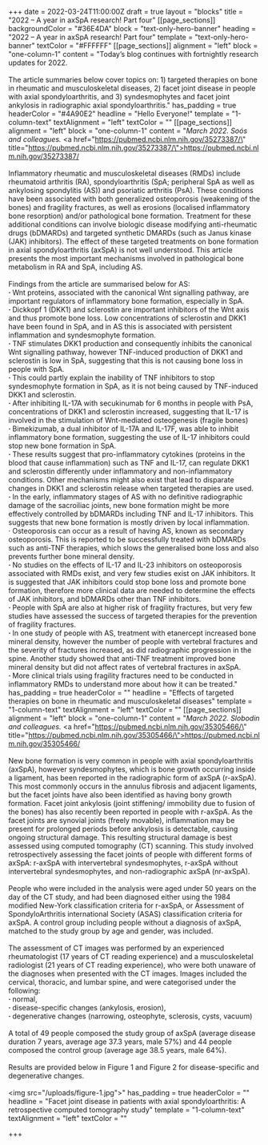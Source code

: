 +++
date = 2022-03-24T11:00:00Z
draft = true
layout = "blocks"
title = "2022 – A year in axSpA research! Part four"
[[page_sections]]
backgroundColor = "#36E4DA"
block = "text-only-hero-banner"
heading = "2022 – A year in axSpA research! Part four"
template = "text-only-hero-banner"
textColor = "#FFFFFF"
[[page_sections]]
alignment = "left"
block = "one-column-1"
content = "Today’s blog continues with fortnightly research updates for 2022.<br><br>The article summaries below cover topics on: 1) targeted therapies on bone in rheumatic and musculoskeletal diseases, 2) facet joint disease in people with axial spondyloarthritis, and 3) syndesmophytes and facet joint ankylosis in radiographic axial spondyloarthritis."
has_padding = true
headerColor = "#4A90E2"
headline = "Hello Everyone!"
template = "1-column-text"
textAlignment = "left"
textColor = ""
[[page_sections]]
alignment = "left"
block = "one-column-1"
content = "<em>March 2022. Soós and colleagues.</em> <a href=\"https://pubmed.ncbi.nlm.nih.gov/35273387/\" title=\"https://pubmed.ncbi.nlm.nih.gov/35273387/\">https://pubmed.ncbi.nlm.nih.gov/35273387/</a><br><br>Inflammatory rheumatic and musculoskeletal diseases (RMDs) include rheumatoid arthritis (RA), spondyloarthritis (SpA; peripheral SpA as well as ankylosing spondylitis (AS)) and psoriatic arthritis (PsA). These conditions have been associated with both generalized osteoporosis (weakening of the bones) and fragility fractures, as well as erosions (localised inflammatory bone resorption) and/or pathological bone formation. Treatment for these additional conditions can involve biologic disease modifying anti-rheumatic drugs (bDMARDs) and targeted synthetic DMARDs (such as Janus kinase (JAK) inhibitors). The effect of these targeted treatments on bone formation in axial spondyloarthritis (axSpA) is not well understood. This article presents the most important mechanisms involved in pathological bone metabolism in RA and SpA, including AS.<br><br>Findings from the article are summarised below for AS:<br><strong>· </strong>  Wnt proteins, associated with the canonical Wnt signalling pathway, are important regulators of inflammatory bone formation, especially in SpA.<br><strong>· </strong>  Dickkopf 1 (DKK1) and sclerostin are important inhibitors of the Wnt axis and thus promote bone loss. Low concentrations of sclerostin and DKK1 have been found in SpA, and in AS this is associated with persistent inflammation and syndesmophyte formation.<br><strong>· </strong>  TNF stimulates DKK1 production and consequently inhibits the canonical Wnt signalling pathway, however TNF-induced production of DKK1 and sclerostin is low in SpA, suggesting that this is not causing bone loss in people with SpA.<br><strong>· </strong>  This could partly explain the inability of TNF inhibitors to stop syndesmophyte formation in SpA, as it is not being caused by TNF-induced DKK1 and sclerostin.<br><strong>· </strong>  After inhibiting IL-17A with secukinumab for 6 months in people with PsA, concentrations of DKK1 and sclerostin increased, suggesting that IL-17 is involved in the stimulation of Wnt-mediated osteogenesis (fragile bones)<br><strong>· </strong>  Bimekizumab, a dual inhibitor of IL-17A and IL-17F, was able to inhibit inflammatory bone formation, suggesting the use of IL-17 inhibitors could stop new bone formation in SpA.<br><strong>· </strong>  These results suggest that pro-inflammatory cytokines (proteins in the blood that cause inflammation) such as TNF and IL-17, can regulate DKK1 and sclerostin differently under inflammatory and non-inflammatory conditions. Other mechanisms might also exist that lead to disparate changes in DKK1 and sclerostin release when targeted therapies are used.<br><strong>· </strong>  In the early, inflammatory stages of AS with no definitive radiographic damage of the sacroiliac joints, new bone formation might be more effectively controlled by bDMARDs including TNF and IL-17 inhibitors. This suggests that new bone formation is mostly driven by local inflammation.<br>· Osteoporosis can occur as a result of having AS, known as secondary osteoporosis. This is reported to be successfully treated with bDMARDs such as anti-TNF therapies, which slows the generalised bone loss and also prevents further bone mineral density.<br><strong>· </strong>  No studies on the effects of IL-17 and IL-23 inhibitors on osteoporosis associated with RMDs exist, and very few studies exist on JAK inhibitors. It is suggested that JAK inhibitors could stop bone loss and promote bone formation, therefore more clinical data are needed to determine the effects of JAK inhibitors, and bDMARDs other than TNF inhibitors.<br><strong>· </strong>  People with SpA are also at higher risk of fragility fractures, but very few studies have assessed the success of targeted therapies for the prevention of fragility fractures.<br><strong>· </strong>  In one study of people with AS, treatment with etanercept increased bone mineral density, however the number of people with vertebral fractures and the severity of fractures increased, as did radiographic progression in the spine. Another study showed that anti-TNF treatment improved bone mineral density but did not affect rates of vertebral fractures in axSpA.<br><strong>· </strong>  More clinical trials using fragility fractures need to be conducted in inflammatory RMDs to understand more about how it can be treated."
has_padding = true
headerColor = ""
headline = "Effects of targeted therapies on bone in rheumatic and musculoskeletal diseases"
template = "1-column-text"
textAlignment = "left"
textColor = ""
[[page_sections]]
alignment = "left"
block = "one-column-1"
content = "<em>March 2022. Slobodin and colleagues. </em><a href=\"https://pubmed.ncbi.nlm.nih.gov/35305466/\" title=\"https://pubmed.ncbi.nlm.nih.gov/35305466/\">https://pubmed.ncbi.nlm.nih.gov/35305466/</a><br><br>New bone formation is very common in people with axial spondyloarthritis (axSpA), however syndesmophytes, which is bone growth occurring inside a ligament, has been reported in the radiographic form of axSpA (r-axSpA). This most commonly occurs in the annulus fibrosis and adjacent ligaments, but the facet joints have also been identified as having bony growth formation. Facet joint ankylosis (joint stiffening/ immobility due to fusion of the bones) has also recently been reported in people with r-axSpA. As the facet joints are synovial joints (freely movable), inflammation may be present for prolonged periods before ankylosis is detectable, causing ongoing structural damage. This resulting structural damage is best assessed using computed tomography (CT) scanning. This study involved retrospectively assessing the facet joints of people with different forms of axSpA: r-axSpA with intervertebral syndesmophytes, r-axSpA without intervertebral syndesmophytes, and non-radiographic axSpA (nr-axSpA).<br><br>People who were included in the analysis were aged under 50 years on the day of the CT study, and had been diagnosed either using the 1984 modified New-York classification criteria for r-axSpA, or Assessment of SpondyloArthritis international Society (ASAS) classification criteria for axSpA. A control group including people without a diagnosis of axSpA, matched to the study group by age and gender, was included.<br><br>The assessment of CT images was performed by an experienced rheumatologist (17 years of CT reading experience) and a musculoskeletal radiologist (21 years of CT reading experience), who were both unaware of the diagnoses when presented with the CT images. Images included the cervical, thoracic, and lumbar spine, and were categorised under the following:<br><strong>· </strong>  normal,<br><strong>· </strong>  disease-specific changes (ankylosis, erosion),<br><strong>· </strong>  degenerative changes (narrowing, osteophyte, sclerosis, cysts, vacuum)<br><br>A total of 49 people composed the study group of axSpA (average disease duration 7 years, average age 37.3 years, male 57%) and 44 people composed the control group (average age 38.5 years, male 64%).<br><br>Results are provided below in Figure 1 and Figure 2 for disease-specific and degenerative changes.<br><br><img src=\"/uploads/figure-1.jpg\">"
has_padding = true
headerColor = ""
headline = "Facet joint disease in patients with axial spondyloarthritis: A retrospective computed tomography study"
template = "1-column-text"
textAlignment = "left"
textColor = ""

+++
